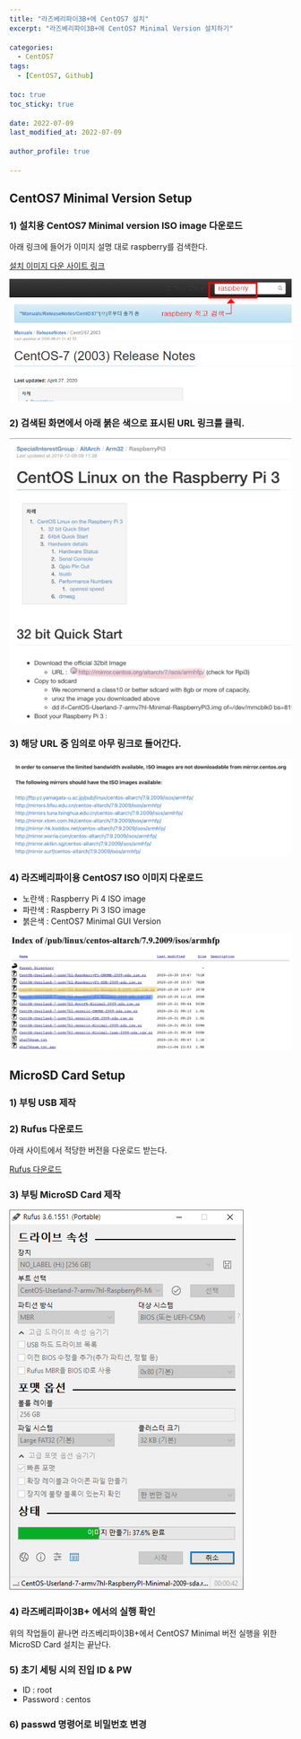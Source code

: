 ```yaml
---
title: "라즈베리파이3B+에 CentOS7 설치"
excerpt: "라즈베리파이3B+에 CentOS7 Minimal Version 설치하기"

categories:
  - CentOS7
tags:
  - [CentOS7, Github]

toc: true
toc_sticky: true

date: 2022-07-09
last_modified_at: 2022-07-09

author_profile: true

---
```


## CentOS7 Minimal Version Setup

### 1) 설치용 CentOS7 Minimal version ISO image 다운로드

아래 링크에 들어가 이미지 설명 대로 raspberry를 검색한다.

<a target="_blank" href="https://wiki.centos.org/action/show/Manuals/ReleaseNotes/CentOS7.2003?action=show&redirect=Manuals%2FReleaseNotes%2FCentOS7">설치 이미지 다운 사이트 링크</a>

![01_setting](https://github.com/carudia/carudia.github.io/blob/main/images/2022-07-09/setting/01_setting.png?raw=true)

### 2) 검색된 화면에서 아래 붉은 색으로 표시된 URL 링크를 클릭.

![02_setting](https://github.com/carudia/carudia.github.io/blob/main/images/2022-07-09/setting/02_setting.jpg?raw=true)

### 3) 해당 URL 중 임의로 아무 링크로 들어간다.

![03_setting](https://github.com/carudia/carudia.github.io/blob/main/images/2022-07-09/setting/03_setting.jpg?raw=true)

### 4) 라즈베리파이용 CentOS7 ISO 이미지 다운로드
  - 노란색 : Raspberry Pi 4 ISO image
  - 파란색 : Raspberry Pi 3 ISO image
  - 붉은색 : CentOS7 Minimal GUI Version

![04_setting](https://github.com/carudia/carudia.github.io/blob/main/images/2022-07-09/setting/04_setting.jpg?raw=true)

## MicroSD Card Setup

### 1) 부팅 USB 제작

### 2) Rufus 다운로드

아래 사이트에서 적당한 버전을 다운로드 받는다.

<a target="_blank" href="https://rufus.ie/downloads/">Rufus 다운로드</a>

### 3) 부팅 MicroSD Card 제작

![05_setting](https://github.com/carudia/carudia.github.io/blob/main/images/2022-07-09/setting/05_setting.png?raw=true)

### 4) 라즈베리파이3B+ 에서의 실행 확인

위의 작업들이 끝나면 라즈베리파이3B+에서 CentOS7 Minimal 버전 실행을 위한 MicroSD Card 설치는 끝난다.

### 5) 초기 세팅 시의 진입 ID & PW

 - ID : root
 - Password : centos
### 6) passwd 명령어로 비밀번호 변경
